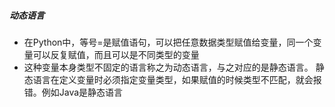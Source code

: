 ##### 动态语言
- 在Python中，等号=是赋值语句，可以把任意数据类型赋值给变量，同一个变量可以反复赋值，而且可以是不同类型的变量
- 这种变量本身类型不固定的语言称之为动态语言，与之对应的是静态语言。
静态语言在定义变量时必须指定变量类型，如果赋值的时候类型不匹配，就会报错。例如Java是静态语言
